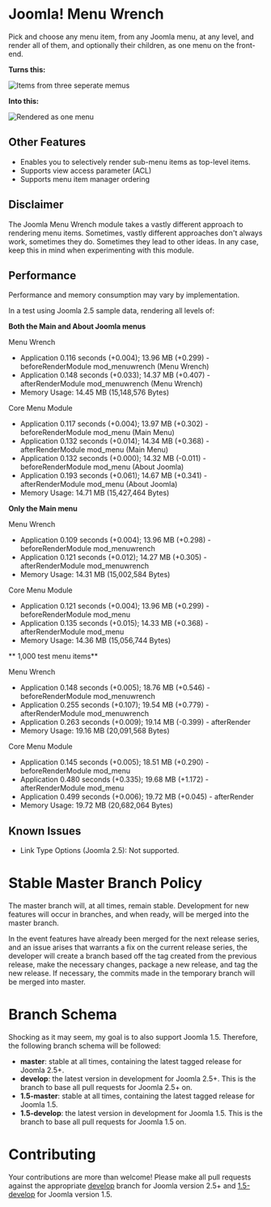 Joomla! Menu Wrench
==================

Pick and choose any menu item, from any Joomla menu, at any level, and render all of them, and optionally their children, as one menu on the front-end.

**Turns this:**

![Items from three seperate memus](https://raw.github.com/betweenbrain/Image-Attachments/master/three-items-three-menus.png "Items from three seperate memus")

**Into this:**

![Rendered as one menu](https://raw.github.com/betweenbrain/Image-Attachments/master/three-items-three-menus-result.png "Rendered as one menu")

## Other Features ##
- Enables you to selectively render sub-menu items as top-level items.
- Supports view access parameter (ACL)
- Supports menu item manager ordering

## Disclaimer ##
The Joomla Menu Wrench module takes a vastly different approach to rendering menu items. Sometimes, vastly different approaches don't always work, sometimes they do. Sometimes they lead to other ideas. In any case, keep this in mind when experimenting with this module.

## Performance ##
Performance and memory consumption may vary by implementation.

In a test using Joomla 2.5 sample data, rendering all levels of:

**Both the Main and About Joomla menus**

Menu Wrench

- Application 0.116 seconds (+0.004); 13.96 MB (+0.299) - beforeRenderModule mod_menuwrench (Menu Wrench)
- Application 0.148 seconds (+0.033); 14.37 MB (+0.407) - afterRenderModule mod_menuwrench (Menu Wrench)
- Memory Usage: 14.45 MB (15,148,576 Bytes)

Core Menu Module

- Application 0.117 seconds (+0.004); 13.97 MB (+0.302) - beforeRenderModule mod_menu (Main Menu)
- Application 0.132 seconds (+0.014); 14.34 MB (+0.368) - afterRenderModule mod_menu (Main Menu)
- Application 0.132 seconds (+0.000); 14.32 MB (-0.011) - beforeRenderModule mod_menu (About Joomla)
- Application 0.193 seconds (+0.061); 14.67 MB (+0.341) - afterRenderModule mod_menu (About Joomla)
- Memory Usage: 14.71 MB (15,427,464 Bytes)

**Only the Main menu**

Menu Wrench

- Application 0.109 seconds (+0.004); 13.96 MB (+0.298) - beforeRenderModule mod_menuwrench
- Application 0.121 seconds (+0.012); 14.27 MB (+0.305) - afterRenderModule mod_menuwrench
- Memory Usage: 14.31 MB (15,002,584 Bytes)

Core Menu Module

- Application 0.121 seconds (+0.004); 13.96 MB (+0.299) - beforeRenderModule mod_menu
- Application 0.135 seconds (+0.015); 14.33 MB (+0.368) - afterRenderModule mod_menu
- Memory Usage: 14.36 MB (15,056,744 Bytes)

** 1,000 test menu items**

Menu Wrench

- Application 0.148 seconds (+0.005); 18.76 MB (+0.546) - beforeRenderModule mod_menuwrench
- Application 0.255 seconds (+0.107); 19.54 MB (+0.779) - afterRenderModule mod_menuwrench
- Application 0.263 seconds (+0.009); 19.14 MB (-0.399) - afterRender
- Memory Usage: 19.16 MB (20,091,568 Bytes)

Core Menu Module
- Application 0.145 seconds (+0.005); 18.51 MB (+0.290) - beforeRenderModule mod_menu
- Application 0.480 seconds (+0.335); 19.68 MB (+1.172) - afterRenderModule mod_menu
- Application 0.499 seconds (+0.006); 19.72 MB (+0.045) - afterRender
- Memory Usage: 19.72 MB (20,682,064 Bytes)

## Known Issues ##
- Link Type Options (Joomla 2.5): Not supported.


Stable Master Branch Policy
====================
The master branch will, at all times, remain stable. Development for new features will occur in branches, and when ready, will be merged into the master branch.

In the event features have already been merged for the next release series, and an issue arises that warrants a fix on the current release series, the developer will create a branch based off the tag created from the previous release, make the necessary changes, package a new release, and tag the new release. If necessary, the commits made in the temporary branch will be merged into master.

Branch Schema
==============
Shocking as it may seem, my goal is to also support Joomla 1.5. Therefore, the following branch schema will be followed:
* __master__: stable at all times, containing the latest tagged release for Joomla 2.5+.
* __develop__: the latest version in development for Joomla 2.5+. This is the branch to base all pull requests for Joomla 2.5+ on.
* __1.5-master__: stable at all times, containing the latest tagged release for Joomla 1.5.
* __1.5-develop__: the latest version in development for Joomla 1.5. This is the branch to base all pull requests for Joomla 1.5 on.


Contributing
====================
Your contributions are more than welcome! Please make all pull requests against the appropriate [develop](https://github.com/betweenbrain/Menu-Wrench/tree/develop) branch for Joomla version 2.5+ and [1.5-develop](https://github.com/betweenbrain/Joomla-Ajax-Interface/tree/1.5-develop) for Joomla version 1.5.

